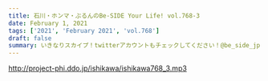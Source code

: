 ```yaml
---
title: 石川・ホンマ・ぶるんのBe-SIDE Your Life! vol.768-3
date: February 1, 2021
tags: ['2021', 'February 2021', 'vol.768']
draft: false
summary: いきなりスカイプ！twitterアカウントもチェックしてください！@be_side_jp
---
```


http://project-phi.ddo.jp/ishikawa/ishikawa768_3.mp3